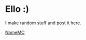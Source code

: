<h1>Ello :)</h1>
<p>I make random stuff and post it here.</p>

[NameMC](https://namemc.com/profile/MrT1_.1)
